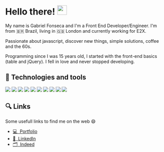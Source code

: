 # Hello there! <img src="https://raw.githubusercontent.com/MartinHeinz/MartinHeinz/master/wave.gif" width="30px">
My name is Gabriel Fonseca and I'm a Front End Developer/Engineer. I'm from 🇧🇷 Brazil, living in 🇬🇧 London and currently working for E2X.

Passionate about javascript, discover new things, simple solutions, coffee and the 60s.

Programming since I was 15 years old, I started with the front-end basics (table and jQuery). I fell in love and never stopped developing.

## 🔧 Technologies and tools
![](https://img.shields.io/badge/OS-macOS-informational?style=flat&logo=Apple&logoColor=white&color=999999)
![](https://img.shields.io/badge/Editor-Visual%20Code-informational?style=flat&logo=Visual%20Studio%20Code&logoColor=white&color=007ACC)
![](https://img.shields.io/badge/Code-React-informational?style=flat&logo=React&logoColor=white&color=61DAFB)
![](https://img.shields.io/badge/Code-JavaScript-informational?style=flat&logo=JavaScript&logoColor=white&color=F7DF1E)
![](https://img.shields.io/badge/Code-Sass-informational?style=flat&logo=Sass&logoColor=white&color=CC6699)
![](https://img.shields.io/badge/Code-CSS-informational?style=flat&logo=CSS%20Wizardry&logoColor=white&color=F43059)
![](https://img.shields.io/badge/Code-HTML-informational?style=flat&logo=HTML5&logoColor=white&color=E34F26)
![](https://img.shields.io/badge/Code-Gulp-informational?style=flat&logo=gulp&logoColor=white&color=CF4647)
![](https://img.shields.io/badge/Code-Gatsby-informational?style=flat&logo=Gatsby&logoColor=white&color=663399)
![](https://img.shields.io/badge/Tools-MongoDB-informational?style=flat&logo=MongoDB&logoColor=white&color=47A248)

<!-- ## 	📈 Github Stats
![Gabs's github stats](https://github-readme-stats.vercel.app/api?username=supersonicgabs&count_private=true&show_icons=true&theme=dracula)
<!-- <img align="center" src="https://github-readme-stats.vercel.app/api/github-readme-stats/?username=supersonicgabs&count_private=true&theme=dracula" /> -->
<!-- <img align="center" src="https://github-readme-stats.vercel.app/api/top-langs/?username=supersonicgabs&theme=dracula" /> --> 

## 	🔍 Links
Some usefull links to find me on the web 😄
- [💻 &nbsp;Portfolio](https://gabrielfonseca.dev.br/)
- [💼 &nbsp;LinkedIn](https://gabrielfonseca.dev.br/)
- [🗂️ &nbsp;Indeed](https://www.linkedin.com/in/gabriel-fonseca-coutinho/)


<!--
**supersonicgabs/supersonicgabs** is a ✨ _special_ ✨ repository because its `README.md` (this file) appears on your GitHub profile.

Here are some ideas to get you started:
- 🇬🇧 Currently living
- 👨🏻‍💻 Front End Developer/Engineer
- 🔭 Currently working on E2X
- ✌🏻 Beatles fan
- 🌱 I’m currently learning ...
- 👯 I’m looking to collaborate on ...
- 🤔 I’m looking for help with ...
- 💬 Ask me about ...
- 📫 How to reach me: ...
- 😄 Pronouns: ...
- ⚡ Fun fact: ...
-->
